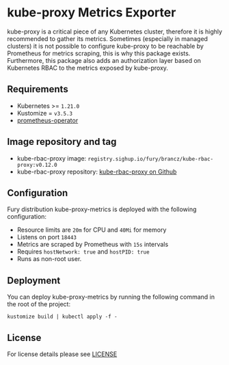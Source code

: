 # kube-proxy Metrics Exporter

<!-- <KFD-DOCS> -->

kube-proxy is a critical piece of any Kubernetes cluster, therefore it is highly
recommended to gather its metrics. Sometimes (especially in managed clusters) it
is not possible to configure kube-proxy to be reachable by Prometheus for
metrics scraping, this is why this package exists. Furthermore, this package
also adds an authorization layer based on Kubernetes RBAC to the metrics exposed
by kube-proxy.

## Requirements

- Kubernetes >= `1.21.0`
- Kustomize = `v3.5.3`
- [prometheus-operator](../prometheus-operator)


## Image repository and tag

- kube-rbac-proxy image: `registry.sighup.io/fury/brancz/kube-rbac-proxy:v0.12.0`
- kube-rbac-proxy repository: [kube-rbac-proxy on Github][krp-gh]


## Configuration

Fury distribution kube-proxy-metrics is deployed with the following configuration:

- Resource limits are `20m` for CPU and `40Mi` for memory
- Listens on port `18443`
- Metrics are scraped by Prometheus with `15s` intervals
- Requires `hostNetwork: true` and `hostPID: true`
- Runs as non-root user.


## Deployment

You can deploy kube-proxy-metrics by running the following command in the root of
the project:

```shell
kustomize build | kubectl apply -f -
```

<!-- Links -->

[krp-gh]: https://quay.io/repository/brancz/kube-rbac-proxy

<!-- </KFD-DOCS> -->

## License

For license details please see [LICENSE](../../LICENSE)
